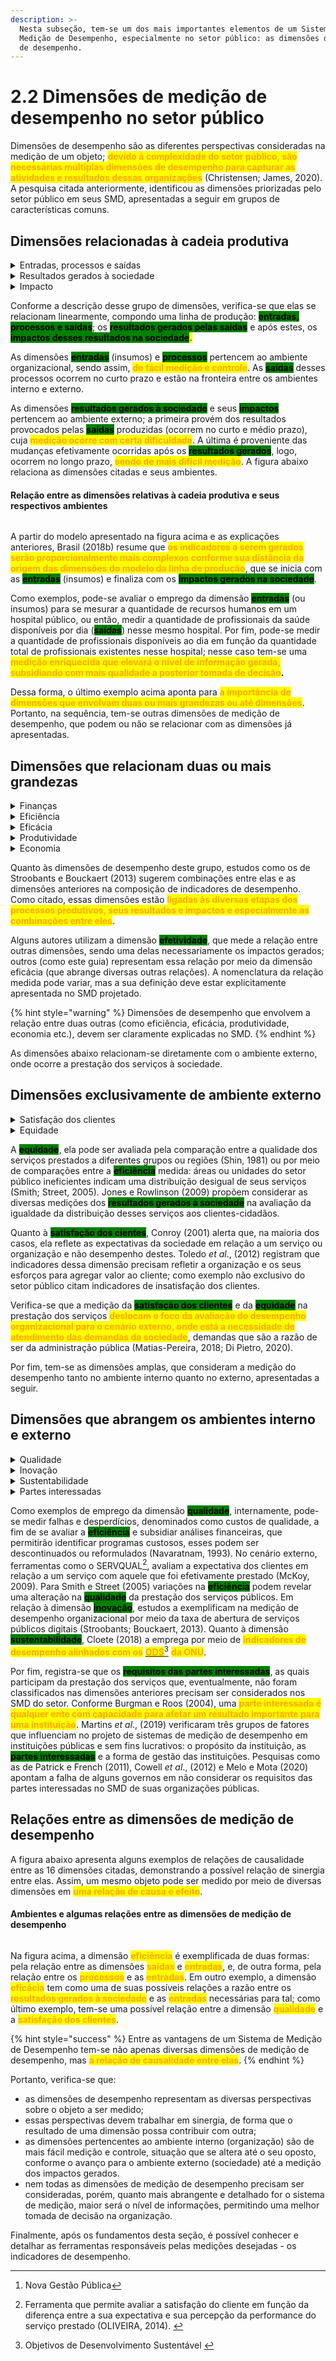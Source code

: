 ```yaml
---
description: >-
  Nesta subseção, tem-se um dos mais importantes elementos de um Sistema de
  Medição de Desempenho, especialmente no setor público: as dimensões de medição
  de desempenho.
---
```


# 2.2 Dimensões de medição de desempenho no setor público

Dimensões de desempenho são as diferentes perspectivas consideradas na medição de um objeto; <mark style="color:orange;">**devido à complexidade do setor público, são necessárias múltiplas dimensões de desempenho para capturar as atividades e resultados dessas organizações**</mark> (Christensen; James, 2020). A pesquisa citada anteriormente, identificou as dimensões priorizadas pelo setor público em seus SMD, apresentadas a seguir em grupos de características comuns.

## Dimensões relacionadas à cadeia produtiva

<details>

<summary>Entradas, processos e saídas</summary>

Trata-se de uma das mais antigas dimensões de medição, <mark style="color:orange;">**retratando a linha de produção de um bem ou serviço em forma de processo**</mark>. As <mark style="color:orange;">**entradas**</mark> são os insumos necessários para a produção, transformados por meio de <mark style="color:orange;">**processos**</mark> e gerando produtos: bens e serviços, denominados <mark style="color:orange;">**saídas**</mark>.

</details>

<details>

<summary>Resultados gerados à sociedade</summary>

São importantes dimensões que dão sequência às dimensões apresentadas anteriormente (entrada-processo-saída) pois <mark style="color:orange;">**medem o que foi efetivamente entregue à sociedade**</mark>, uma vez que nem sempre todo o trabalho realizado (saídas) corresponde àquilo que foi efetivamente provido ou consumido pela sociedade (resultados).

</details>

<details>

<summary>Impacto</summary>

Esta dimensão relaciona-se com a anterior (resultados a sociedade) porém vai além, mensurando as mudanças efetivamente ocorridas após os resultados, como o valor público e o valor social gerados após a prestação de serviços. É uma dimensão de difícil medição por envolver resultados intangíveis e atemporais (ocorre ao longo prazo); todavia, <mark style="color:orange;">**é das mais importantes para as organizações públicas**</mark> (especialmente para políticas públicas), <mark style="color:orange;">**ao**</mark> <mark style="color:orange;">**medir as mudanças efetivamente geradas na sociedade.**</mark>

</details>

Conforme a descrição desse grupo de dimensões, verifica-se que elas se relacionam linearmente, compondo uma linha de produção: <mark style="background-color:green;">**entradas, processos e saídas**</mark>; os <mark style="background-color:green;">**resultados gerados pelas saídas**</mark> e após estes, os <mark style="background-color:green;">**impactos desses resultados na sociedade**</mark><mark style="color:red;">**.**</mark>&#x20;

As dimensões <mark style="background-color:green;">**entradas**</mark> (insumos) e <mark style="background-color:green;">**processos**</mark> pertencem ao ambiente organizacional, sendo assim, <mark style="color:orange;">**de fácil medição e controle**</mark>. As <mark style="background-color:green;">**saídas**</mark> desses processos ocorrem no curto prazo e estão na fronteira entre os ambientes interno e externo.&#x20;

As dimensões <mark style="background-color:green;">**resultados gerados à sociedade**</mark> e seus <mark style="background-color:green;">**impactos**</mark> pertencem ao ambiente externo; a primeira provém dos resultados provocados pelas <mark style="background-color:green;">**saídas**</mark> produzidas (ocorrem no curto e médio prazo), cuja <mark style="color:orange;">**medição ocorre com certa dificuldade**</mark>. A última é proveniente das mudanças efetivamente ocorridas após os <mark style="background-color:green;">**resultados gerados**</mark>, logo, ocorrem no longo prazo, <mark style="color:orange;">**sendo de mais difícil medição**</mark>. A figura abaixo relaciona as dimensões citadas e seus ambientes.

#### **Relação entre as dimensões relativas à cadeia produtiva e seus respectivos ambientes**

<figure><img src="../.gitbook/assets/image (7).png" alt=""><figcaption></figcaption></figure>

A partir do modelo apresentado na figura acima e as explicações anteriores, Brasil (2018b) resume que <mark style="color:orange;">**os indicadores a serem gerados serão proporcionalmente mais complexos conforme sua distância da origem das dimensões do modelo da linha de produção**</mark>, que se inicia com as <mark style="background-color:green;">**entradas**</mark> (insumos) e finaliza com os <mark style="background-color:green;">**impactos gerados na sociedade**</mark>.

Como exemplos, pode-se avaliar o emprego da dimensão <mark style="background-color:green;">**entradas**</mark> (ou insumos) para se mesurar a quantidade de recursos humanos em um hospital público, ou então, medir a quantidade de profissionais da saúde disponíveis por dia (<mark style="background-color:green;">**saídas**</mark>) nesse mesmo hospital. Por fim, pode-se medir a quantidade de profissionais disponíveis ao dia em função da quantidade total de profissionais existentes nesse hospital; nesse caso tem-se uma <mark style="color:orange;">**medição enriquecida que elevará o nível de informação gerada, subsidiando com mais qualidade a posterior tomada de decisão**</mark>**.**

Dessa forma, o último exemplo acima aponta para <mark style="color:orange;">**a importância de dimensões que envolvam duas ou mais grandezas ou até dimensões**</mark>. Portanto, na sequência, tem-se outras dimensões de medição de desempenho, que podem ou não se relacionar com as dimensões já apresentadas.&#x20;

## Dimensões que relacionam duas ou mais grandezas

<details>

<summary>Finanças</summary>

São as dimensões mais comuns utilizadas pelo setor público em função da sua própria necessidade de controle e prestação de contas. Engloba a <mark style="color:orange;">**medição de orçamentos, empenhos e custos**</mark>, de maneira a permitir comparações entre unidades, indicar a necessidade de novos investimentos, revelar o custo de determinado serviço etc.

</details>

<details>

<summary>Eficiência</summary>

Está intimamente <mark style="color:orange;">**ligada a um processo**</mark> e a <mark style="color:orange;">**uma relação entre duas grandezas**</mark>; como exemplo mais comum tem-se os serviços produzidos (saídas) em relação aos insumos necessários para sua produção (entradas), ou ainda, determinada medição de um processo em relação aos seus insumos ou às suas saídas.

</details>

<details>

<summary>Eficácia</summary>

Se a eficiência está ligada a um processo, a eficácia <mark style="color:orange;">**relaciona-se diretamente com os seus produtos e resultados**</mark> e também trata de uma relação entre duas grandezas, como os resultados gerados em relação aos insumos necessários, ou os resultados gerados em relação às saídas produzidas. <mark style="color:orange;">**Esta dimensão é importante por capturar outras dimensões e medições do ambiente externo à organização**</mark>, onde se posiciona a sociedade.&#x20;

</details>

<details>

<summary>Produtividade</summary>

Trata-se de uma dimensão de medição de desempenho que <mark style="color:orange;">**também relaciona duas grandezas (ou dimensões), cuja definição possui diversas variações**</mark>; muitos consideram a eficiência e a produtividade como sinônimos. A maior parte dos autores sugere que essa dimensão seja explicitamente definida no SMD.

</details>

<details>

<summary>Economia</summary>

Como dimensão de medição de desempenho, a economia <mark style="color:orange;">**relaciona duas grandezas, sendo uma delas relativa à dimensão finanças**</mark><mark style="color:orange;">.</mark> Assim, pode-se avaliar insumos, processos saídas, resultados e impactos em relação aos seus custos visando a relação mais econômica possível.

</details>

Quanto às dimensões de desempenho deste grupo, estudos como os de Stroobants e Bouckaert (2013) sugerem combinações entre elas e as dimensões anteriores na composição de indicadores de desempenho. Como citado, essas dimensões estão <mark style="color:orange;">**ligadas às diversas etapas dos processos produtivos, seus resultados e impactos e especialmente as combinações entre eles**</mark>.&#x20;

Alguns autores utilizam a dimensão <mark style="background-color:green;">**efetividade**</mark>, que mede a relação entre outras dimensões, sendo uma delas necessariamente os impactos gerados; outros (como este guia) representam essa relação por meio da dimensão eficácia (que abrange diversas outras relações). A nomenclatura da relação medida pode variar, mas a sua definição deve estar explicitamente apresentada no SMD projetado.&#x20;

{% hint style="warning" %}
Dimensões de desempenho que envolvem a relação entre duas outras (como eficiência, eficácia, produtividade, economia etc.), devem ser claramente explicadas no SMD.
{% endhint %}

As dimensões abaixo relacionam-se diretamente com o ambiente externo, onde ocorre a prestação dos serviços à sociedade.

## Dimensões exclusivamente de ambiente externo

<details>

<summary>Satisfação dos clientes</summary>

A satisfação do cliente-cidadão é um fator importante para o sucesso das instituições públicas, visto que ele é o consumidor de seus produtos e serviços. Apesar de não ser de simples medição, essa dimensão permite o <mark style="color:orange;">**envolvimento e a interação com a sociedade, especialmente na confirmação de seus sentimentos e percepções sobre a prestação dos serviços públicos.**</mark>

</details>

<details>

<summary>Equidade</summary>

Trata da <mark style="color:orange;">**medição da igualdade na distribuição e acesso aos serviços públicos à**</mark>, que pode ser avaliada por diferentes formas como a avaliação da disponibilização dos serviços ou pela diferença entre o serviço entregue e o que deveria ter sido entregue conforme um padrão (leis, regulamentos etc.).

</details>

A <mark style="background-color:green;">**equidade**</mark>, ela pode ser avaliada pela comparação entre a qualidade dos serviços prestados a diferentes grupos ou regiões (Shin, 1981) ou por meio de comparações entre a <mark style="background-color:green;">**eficiência**</mark> medida: áreas ou unidades do setor público ineficientes indicam uma distribuição desigual de seus serviços (Smith; Street, 2005). Jones e Rowlinson (2009) propõem considerar as diversas medições dos <mark style="background-color:green;">**resultados gerados à sociedade**</mark> na avaliação da igualdade da distribuição desses serviços aos clientes-cidadãos.

Quanto à <mark style="background-color:green;">**satisfação dos cientes**</mark>, Conroy (2001) alerta que, na maioria dos casos, ela reflete as expectativas da sociedade em relação a um serviço ou organização e não desempenho destes. Toledo _et al_., (2012) registram que indicadores dessa dimensão precisam refletir a organização e os seus esforços para agregar valor ao cliente; como exemplo não exclusivo do setor público citam indicadores de insatisfação dos clientes.

Verifica-se que a medição da <mark style="background-color:green;">**satisfação dos clientes**</mark> e da <mark style="background-color:green;">**equidade**</mark> na prestação dos serviços <mark style="color:orange;">**deslocam o foco da avaliação do desempenho organizacional para o cenário externo, onde está a necessidade de atendimento das demandas da sociedade**</mark>, demandas que são a razão de ser da administração pública (Matias-Pereira, 2018; Di Pietro, 2020).

Por fim, tem-se as dimensões amplas, que consideram a medição do desempenho tanto no ambiente interno quanto no externo, apresentadas a seguir.

## Dimensões que abrangem os ambientes interno e externo

<details>

<summary>Qualidade</summary>

A preocupação com a qualidade no serviço público advém do paradigma da NGP[^1]; trata-se de uma dimensão que pode ser <mark style="color:orange;">**medida internamente durante as atividades organizacionais e processos produtivos**</mark> ou, <mark style="color:orange;">**externamente, na prestação dos serviços por meio dos seguintes aspectos: confiabilidade, responsividade, segurança, empatia e tangibilidade**</mark>.

</details>

<details>

<summary>Inovação</summary>

Essa dimensão deve ser considerada pelos benefícios da inovação diante do desafio do setor público em empregar eficazmente recursos cada vez mais escassos e tornar-se ágil e flexível perante cenários diversos e novos (Tidd; Bessant, 2015), sendo que <mark style="color:orange;">**a capacidade em inovar pode elevar o desempenho organizacional de instituições públicas**</mark> (Marchiori _et al_., 2023), seja por meio de processos no ambiente interno ou na forma de produtos e serviços disponibilizados e prestados à sociedade.&#x20;

</details>

<details>

<summary>Sustentabilidade</summary>

Trata-se de uma dimensão ampla, que abrange os ambientes interno e externo à organização por meio dos aspectos ambiental, econômico e social (Feil; Schreiber, 2017) viabilizando as demais dimensões em busca do <mark style="color:orange;">**aumento do desempenho dos serviços e resultados do setor público, porém, salvaguardando as instituições, o meio ambiente e a sociedade**</mark> (Dal Mas _et al_., 2019).&#x20;

</details>

<details>

<summary>Partes interessadas</summary>

Com o paradigma da NGP, o setor público passou a considerar as <mark style="color:orange;">**partes interessadas**</mark> (_stakeholders_) <mark style="color:orange;">**internas e externas, que também se valem das medições dos indicadores**</mark>, como cidadãos, gestores, servidores públicos, políticos, representantes de empresas e organizações envolvidos no objeto em medição.

</details>

Como exemplos de emprego da dimensão <mark style="background-color:green;">**qualidade**</mark>, internamente, pode-se medir falhas e desperdícios, denominados como custos de qualidade, a fim de se avaliar a <mark style="background-color:green;">**eficiência**</mark> e subsidiar análises financeiras, que permitirão identificar programas custosos, esses podem ser descontinuados ou reformulados (Navaratnam, 1993). No cenário externo, ferramentas como o SERVQUAL[^2], avaliam a expectativa dos clientes em relação a um serviço com aquele que foi efetivamente prestado (McKoy, 2009). Para Smith e Street (2005) variações na <mark style="background-color:green;">**eficiência**</mark> podem revelar uma alteração na <mark style="background-color:green;">**qualidade**</mark> da prestação dos serviços públicos.  Em relação à dimensão <mark style="background-color:green;">**inovação**</mark>, estudos a exemplificam na medição de desempenho organizacional por meio da taxa de abertura de serviços públicos digitais (Stroobants; Bouckaert, 2013). Quanto à dimensão <mark style="background-color:green;">**sustentabilidade**</mark>, Cloete (2018) a emprega por meio de <mark style="color:orange;">**indicadores de desempenho alinhados com os**</mark> [<mark style="color:orange;">**ODS**</mark>](#user-content-fn-3)[^3] <mark style="color:orange;">**da ONU**</mark>.

Por fim, registra-se que os <mark style="background-color:green;">**requisitos das partes interessadas**</mark>, as quais participam da prestação dos serviços que, eventualmente, não foram classificados nas dimensões anteriores precisam ser considerados nos SMD do setor. Conforme Burgman e Roos (2004), uma <mark style="color:orange;">**parte interessada é qualquer ente com capacidade para afetar um resultado importante para uma instituição**</mark>. Martins _et al_., (2019) verificaram três grupos de fatores que influenciam no projeto de sistemas de medição de desempenho em instituições públicas e sem fins lucrativos: o propósito da instituição, as <mark style="background-color:green;">**partes interessadas**</mark> e a forma de gestão das instituições. Pesquisas como as de Patrick e French (2011), Cowell _et al_., (2012) e Melo e Mota (2020) apontam a falha de alguns governos em não considerar os requisitos das partes interessadas no SMD de suas organizações públicas.

## Relações entre as dimensões de medição de desempenho

A figura abaixo apresenta alguns exemplos de relações de causalidade entre as 16 dimensões citadas, demonstrando a possível relação de sinergia entre elas. Assim, um mesmo objeto pode ser medido por meio de diversas dimensões em <mark style="color:orange;">**uma relação de causa e efeito**</mark>.&#x20;

#### **Ambientes e algumas relações entre as dimensões de medição de desempenho**&#x20;

<figure><img src="../.gitbook/assets/image (6).png" alt=""><figcaption></figcaption></figure>

Na figura acima, a dimensão <mark style="color:orange;">**eficiência**</mark> é exemplificada de duas formas: pela relação entre as dimensões <mark style="color:orange;">**saídas**</mark> e <mark style="color:orange;">**entradas**</mark>, e, de outra forma, pela relação entre os <mark style="color:orange;">**processos**</mark> e as <mark style="color:orange;">**entradas**</mark>. Em outro exemplo, a dimensão <mark style="color:orange;">**eficácia**</mark> tem como uma de suas possíveis relações a razão entre os <mark style="color:orange;">**resultados gerados à sociedade**</mark> e as <mark style="color:orange;">**entradas**</mark> necessárias para tal; como último exemplo, tem-se uma possível relação entre a dimensão <mark style="color:orange;">**qualidade**</mark> e a <mark style="color:orange;">**satisfação dos clientes**</mark>.

{% hint style="success" %}
Entre as vantagens de um Sistema de Medição de Desempenho tem-se não apenas diversas dimensões de medição de desempenho, mas <mark style="color:orange;">**a relação de causalidade entre elas**</mark>.
{% endhint %}

Portanto, verifica-se que:

* as dimensões de desempenho representam as diversas perspectivas sobre o objeto a ser medido;
* essas perspectivas devem trabalhar em sinergia, de forma que o resultado de uma dimensão possa contribuir com outra;
* as dimensões pertencentes ao ambiente interno (organização) são de mais fácil medição e controle, situação que se altera até o seu oposto, conforme o avanço para o ambiente externo (sociedade) até a medição dos impactos gerados.&#x20;
* nem todas as dimensões de medição de desempenho precisam ser consideradas, porém, quanto mais abrangente e detalhado for o sistema de medição, maior será o nível de informações, permitindo uma melhor tomada de decisão na organização.

Finalmente, após os fundamentos desta seção, é possível conhecer e detalhar as ferramentas responsáveis pelas medições desejadas - os indicadores de desempenho.

[^1]: Nova Gestão Pública

[^2]: Ferramenta que permite avaliar a satisfação do cliente em função da diferença entre a sua expectativa e sua percepção da  performance do serviço prestado (OLIVEIRA, 2014).                              &#x20;

[^3]: Objetivos de Desenvolvimento Sustentável      &#x20;
